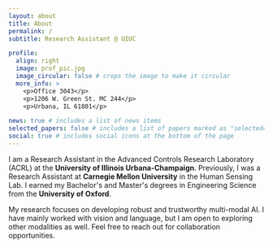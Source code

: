 ```yaml
---
layout: about
title: About
permalink: /
subtitle: Research Assistant @ UIUC

profile:
  align: right
  image: prof_pic.jpg
  image_circular: false # crops the image to make it circular
  more_info: >
    <p>Office 3043</p>
    <p>1206 W. Green St. MC 244</p>
    <p>Urbana, IL 61801</p>

news: true # includes a list of news items
selected_papers: false # includes a list of papers marked as "selected={true}"
social: true # includes social icons at the bottom of the page
---
```


I am a Research Assistant in the Advanced Controls Research Laboratory (ACRL) at the **University of Illinois Urbana-Champaign**. Previously, I was a Research Assistant at **Carnegie Mellon University** in the Human Sensing Lab. I earned my Bachelor's and Master's degrees in Engineering Science from the **University of Oxford**.

My research focuses on developing robust and trustworthy multi-modal AI. I have mainly worked with vision and language, but I am open to exploring other modalities as well. Feel free to reach out for collaboration opportunities.

<!-- Write your biography here. Tell the world about yourself. Link to your favorite [subreddit](http://reddit.com). You can put a picture in, too. The code is already in, just name your picture `prof_pic.jpg` and put it in the `img/` folder.

Put your address / P.O. box / other info right below your picture. You can also disable any of these elements by editing `profile` property of the YAML header of your `_pages/about.md`. Edit `_bibliography/papers.bib` and Jekyll will render your [publications page](/al-folio/publications/) automatically.

Link to your social media connections, too. This theme is set up to use [Font Awesome icons](https://fontawesome.com/) and [Academicons](https://jpswalsh.github.io/academicons/), like the ones below. Add your Facebook, Twitter, LinkedIn, Google Scholar, or just disable all of them. -->
